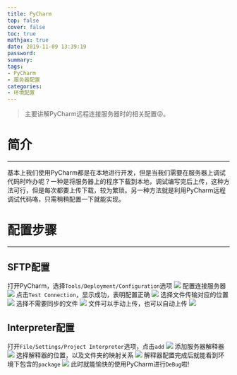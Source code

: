 ```yaml
---
title: PyCharm
top: false
cover: false
toc: true
mathjax: true
date: 2019-11-09 13:39:19
password:
summary:
tags:
- PyCharm
- 服务器配置
categories:
- 环境配置
---
```


>主要讲解PyCharm远程连接服务器时的相关配置😝。

# 简介
---
基本上我们使用PyCharm都是在本地进行开发，但是当我们需要在服务器上调试代码时咋办呢？一种是将服务器上的程序下载到本地，调试编写完后上传，这种方法可行，但是每次都要上传下载，较为繁琐。另一种方法就是利用PyCharm远程调试代码咯，只需稍稍配置一下就能实现。

# 配置步骤
---
## SFTP配置
打开PyCharm，选择`Tools/Deployment/Configuration`选项
![](1.png)
配置连接服务器
![](2.png)
点击`Test Connection`，显示成功，表明配置正确
![](7.png)
选择文件传输对应的位置
![](3.png)
选择不需要同步的文件
![](4.png)
文件可以手动上传，也可以自动上传
![](10.png)

## Interpreter配置
打开`File/Settings/Project Interpreter`选项，点击`add`
![](5.png)
添加服务器解释器
![](6.png)
选择解释器的位置，以及文件夹的映射关系
![](8.png)
解释器配置完成后就能看到环境下包含的`package`
![](9.png)
此时就能愉快的使用PyCharm进行`DeBug`啦!